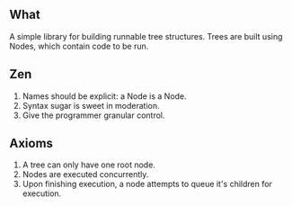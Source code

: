 ## What ##
A simple library for building runnable tree structures. Trees are built using Nodes, which
contain code to be run.

## Zen ##
1. Names should be explicit: a Node is a Node.
2. Syntax sugar is sweet in moderation.
3. Give the programmer granular control.

## Axioms ##
1) A tree can only have one root node.
2) Nodes are executed concurrently.
3) Upon finishing execution, a node attempts to queue it's children for execution.